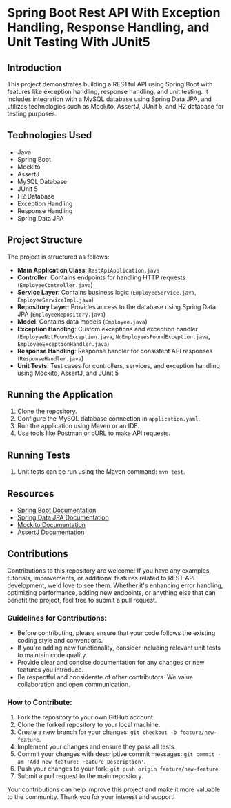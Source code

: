 # Spring Boot Rest API With Exception Handling, Response Handling, and Unit Testing With JUnit5

## Introduction
This project demonstrates building a RESTful API using Spring Boot with features like exception handling, response handling, and unit testing. It includes integration with a MySQL database using Spring Data JPA, and utilizes technologies such as Mockito, AssertJ, JUnit 5, and H2 database for testing purposes.

## Technologies Used
- Java
- Spring Boot
- Mockito
- AssertJ
- MySQL Database
- JUnit 5
- H2 Database
- Exception Handling
- Response Handling
- Spring Data JPA

## Project Structure
The project is structured as follows:
- **Main Application Class**: `RestApiApplication.java`
- **Controller**: Contains endpoints for handling HTTP requests (`EmployeeController.java`)
- **Service Layer**: Contains business logic (`EmployeeService.java`, `EmployeeServiceImpl.java`)
- **Repository Layer**: Provides access to the database using Spring Data JPA (`EmployeeRepository.java`)
- **Model**: Contains data models (`Employee.java`)
- **Exception Handling**: Custom exceptions and exception handler (`EmployeeNotFoundException.java`, `NoEmployeesFoundException.java`, `EmployeeExceptionHandler.java`)
- **Response Handling**: Response handler for consistent API responses (`ResponseHandler.java`)
- **Unit Tests**: Test cases for controllers, services, and exception handling using Mockito, AssertJ, and JUnit 5

## Running the Application
1. Clone the repository.
2. Configure the MySQL database connection in `application.yaml`.
3. Run the application using Maven or an IDE.
4. Use tools like Postman or cURL to make API requests.

## Running Tests
1. Unit tests can be run using the Maven command: `mvn test`.

## Resources
- [Spring Boot Documentation](https://spring.io/projects/spring-boot)
- [Spring Data JPA Documentation](https://spring.io/projects/spring-data-jpa)
- [Mockito Documentation](https://site.mockito.org/)
- [AssertJ Documentation](https://assertj.github.io/doc/)

## Contributions
Contributions to this repository are welcome! If you have any examples, tutorials, improvements, or additional features related to REST API development, we'd love to see them. Whether it's enhancing error handling, optimizing performance, adding new endpoints, or anything else that can benefit the project, feel free to submit a pull request.

### Guidelines for Contributions:
- Before contributing, please ensure that your code follows the existing coding style and conventions.
- If you're adding new functionality, consider including relevant unit tests to maintain code quality.
- Provide clear and concise documentation for any changes or new features you introduce.
- Be respectful and considerate of other contributors. We value collaboration and open communication.

### How to Contribute:
1. Fork the repository to your own GitHub account.
2. Clone the forked repository to your local machine.
3. Create a new branch for your changes: `git checkout -b feature/new-feature`.
4. Implement your changes and ensure they pass all tests.
5. Commit your changes with descriptive commit messages: `git commit -am 'Add new feature: Feature Description'`.
6. Push your changes to your fork: `git push origin feature/new-feature`.
7. Submit a pull request to the main repository.

Your contributions can help improve this project and make it more valuable to the community. Thank you for your interest and support!



